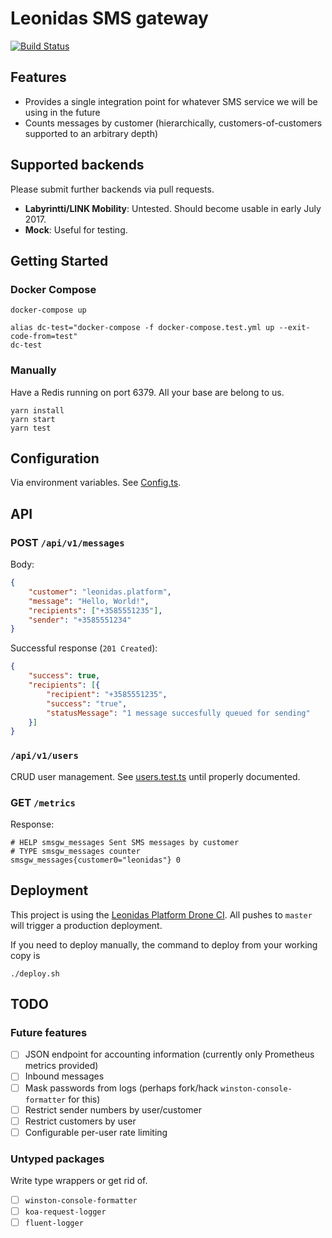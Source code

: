 # Leonidas SMS gateway

[![Build Status](https://drone.plat2.leonidasoy.fi/api/badges/leonidas/leonidas-smsgw/status.svg)](https://drone.plat2.leonidasoy.fi/leonidas/leonidas-smsgw)

## Features

* Provides a single integration point for whatever SMS service we will be using in the future
* Counts messages by customer (hierarchically, customers-of-customers supported to an arbitrary depth)

## Supported backends

Please submit further backends via pull requests.

* **Labyrintti/LINK Mobility**: Untested. Should become usable in early July 2017.
* **Mock**: Useful for testing.

## Getting Started

### Docker Compose

    docker-compose up

    alias dc-test="docker-compose -f docker-compose.test.yml up --exit-code-from=test"
    dc-test

### Manually

Have a Redis running on port 6379. All your base are belong to us.

    yarn install
    yarn start
    yarn test

## Configuration

Via environment variables. See [Config.ts](https://github.com/leonidas/leonidas-smsgw/blob/master/src/Config.ts).

## API

### POST `/api/v1/messages`

Body:

```json
{
    "customer": "leonidas.platform",
    "message": "Hello, World!",
    "recipients": ["+3585551235"],
    "sender": "+3585551234"
}
```

Successful response (`201 Created`):

```json
{
    "success": true,
    "recipients": [{
        "recipient": "+3585551235",
        "success": "true",
        "statusMessage": "1 message succesfully queued for sending"
    }]
}
```

### `/api/v1/users`

CRUD user management. See [users.test.ts](https://github.com/leonidas/leonidas-smsgw/blob/master/src/controllers/users.test.ts) until properly documented.

### GET `/metrics`

Response:

```
# HELP smsgw_messages Sent SMS messages by customer
# TYPE smsgw_messages counter
smsgw_messages{customer0="leonidas"} 0
```

## Deployment

This project is using the [Leonidas Platform Drone CI](https://drone.plat2.leonidasoy.fi/leonidas/leonidas-360gateway). All pushes to `master` will trigger a production deployment.

If you need to deploy manually, the command to deploy from your working copy is

    ./deploy.sh

## TODO

### Future features

* [ ] JSON endpoint for accounting information (currently only Prometheus metrics provided)
* [ ] Inbound messages
* [ ] Mask passwords from logs (perhaps fork/hack `winston-console-formatter` for this)
* [ ] Restrict sender numbers by user/customer
* [ ] Restrict customers by user
* [ ] Configurable per-user rate limiting

### Untyped packages

Write type wrappers or get rid of.

* [ ] `winston-console-formatter`
* [ ] `koa-request-logger`
* [ ] `fluent-logger`
